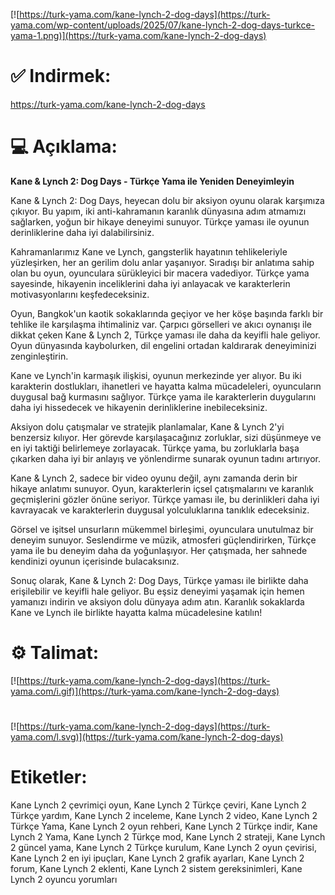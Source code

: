 [![https://turk-yama.com/kane-lynch-2-dog-days](https://turk-yama.com/wp-content/uploads/2025/07/kane-lynch-2-dog-days-turkce-yama-1.png)](https://turk-yama.com/kane-lynch-2-dog-days)
# ✅ Indirmek:
https://turk-yama.com/kane-lynch-2-dog-days
# 💻 Açıklama:
**Kane & Lynch 2: Dog Days - Türkçe Yama ile Yeniden Deneyimleyin**

Kane & Lynch 2: Dog Days, heyecan dolu bir aksiyon oyunu olarak karşımıza çıkıyor. Bu yapım, iki anti-kahramanın karanlık dünyasına adım atmamızı sağlarken, yoğun bir hikaye deneyimi sunuyor. Türkçe yaması ile oyunun derinliklerine daha iyi dalabilirsiniz.

Kahramanlarımız Kane ve Lynch, gangsterlik hayatının tehlikeleriyle yüzleşirken, her an gerilim dolu anlar yaşanıyor. Sıradışı bir anlatıma sahip olan bu oyun, oyunculara sürükleyici bir macera vadediyor. Türkçe yama sayesinde, hikayenin inceliklerini daha iyi anlayacak ve karakterlerin motivasyonlarını keşfedeceksiniz.

Oyun, Bangkok'un kaotik sokaklarında geçiyor ve her köşe başında farklı bir tehlike ile karşılaşma ihtimaliniz var. Çarpıcı görselleri ve akıcı oynanışı ile dikkat çeken Kane & Lynch 2, Türkçe yaması ile daha da keyifli hale geliyor. Oyun dünyasında kaybolurken, dil engelini ortadan kaldırarak deneyiminizi zenginleştirin.

Kane ve Lynch'in karmaşık ilişkisi, oyunun merkezinde yer alıyor. Bu iki karakterin dostlukları, ihanetleri ve hayatta kalma mücadeleleri, oyuncuların duygusal bağ kurmasını sağlıyor. Türkçe yama ile karakterlerin duygularını daha iyi hissedecek ve hikayenin derinliklerine inebileceksiniz.

Aksiyon dolu çatışmalar ve stratejik planlamalar, Kane & Lynch 2'yi benzersiz kılıyor. Her görevde karşılaşacağınız zorluklar, sizi düşünmeye ve en iyi taktiği belirlemeye zorlayacak. Türkçe yama, bu zorluklarla başa çıkarken daha iyi bir anlayış ve yönlendirme sunarak oyunun tadını artırıyor.

Kane & Lynch 2, sadece bir video oyunu değil, aynı zamanda derin bir hikaye anlatımı sunuyor. Oyun, karakterlerin içsel çatışmalarını ve karanlık geçmişlerini gözler önüne seriyor. Türkçe yaması ile, bu derinlikleri daha iyi kavrayacak ve karakterlerin duygusal yolculuklarına tanıklık edeceksiniz.

Görsel ve işitsel unsurların mükemmel birleşimi, oyunculara unutulmaz bir deneyim sunuyor. Seslendirme ve müzik, atmosferi güçlendirirken, Türkçe yama ile bu deneyim daha da yoğunlaşıyor. Her çatışmada, her sahnede kendinizi oyunun içerisinde bulacaksınız.

Sonuç olarak, Kane & Lynch 2: Dog Days, Türkçe yaması ile birlikte daha erişilebilir ve keyifli hale geliyor. Bu eşsiz deneyimi yaşamak için hemen yamanızı indirin ve aksiyon dolu dünyaya adım atın. Karanlık sokaklarda Kane ve Lynch ile birlikte hayatta kalma mücadelesine katılın!
# ⚙️ Talimat:
[![https://turk-yama.com/kane-lynch-2-dog-days](https://turk-yama.com/i.gif)](https://turk-yama.com/kane-lynch-2-dog-days)
#
[![https://turk-yama.com/kane-lynch-2-dog-days](https://turk-yama.com/l.svg)](https://turk-yama.com/kane-lynch-2-dog-days)
# Etiketler:
Kane Lynch 2 çevrimiçi oyun, Kane Lynch 2 Türkçe çeviri, Kane Lynch 2 Türkçe yardım, Kane Lynch 2 inceleme, Kane Lynch 2 video, Kane Lynch 2 Türkçe Yama, Kane Lynch 2 oyun rehberi, Kane Lynch 2 Türkçe indir, Kane Lynch 2 Yama, Kane Lynch 2 Türkçe mod, Kane Lynch 2 strateji, Kane Lynch 2 güncel yama, Kane Lynch 2 Türkçe kurulum, Kane Lynch 2 oyun çevirisi, Kane Lynch 2 en iyi ipuçları, Kane Lynch 2 grafik ayarları, Kane Lynch 2 forum, Kane Lynch 2 eklenti, Kane Lynch 2 sistem gereksinimleri, Kane Lynch 2 oyuncu yorumları


